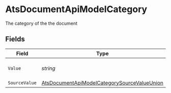 # AtsDocumentApiModelCategory

The category of the the document


## Fields

| Field                                                                                                                 | Type                                                                                                                  | Required                                                                                                              | Description                                                                                                           |
| --------------------------------------------------------------------------------------------------------------------- | --------------------------------------------------------------------------------------------------------------------- | --------------------------------------------------------------------------------------------------------------------- | --------------------------------------------------------------------------------------------------------------------- |
| `Value`                                                                                                               | *string*                                                                                                              | :heavy_minus_sign:                                                                                                    | The category of the file                                                                                              |
| `SourceValue`                                                                                                         | [AtsDocumentApiModelCategorySourceValueUnion](../../Models/Components/AtsDocumentApiModelCategorySourceValueUnion.md) | :heavy_minus_sign:                                                                                                    | N/A                                                                                                                   |